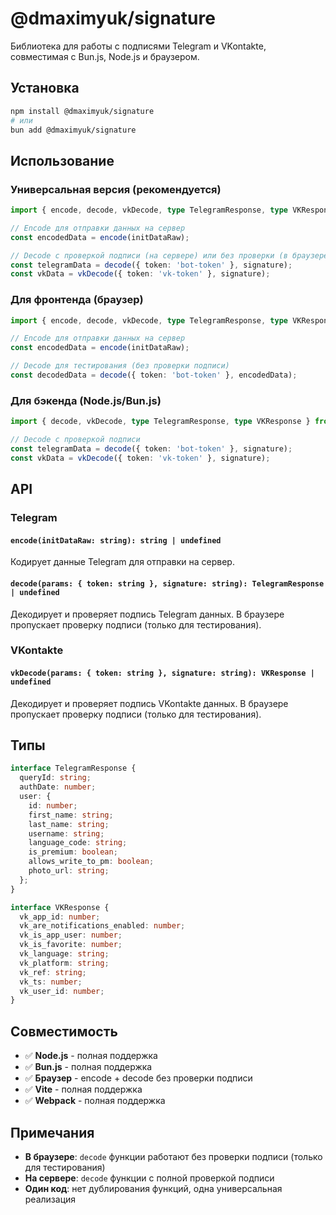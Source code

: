 # @dmaximyuk/signature

Библиотека для работы с подписями Telegram и VKontakte, совместимая с Bun.js, Node.js и браузером.

## Установка

```bash
npm install @dmaximyuk/signature
# или
bun add @dmaximyuk/signature
```

## Использование

### Универсальная версия (рекомендуется)

```typescript
import { encode, decode, vkDecode, type TelegramResponse, type VKResponse } from '@dmaximyuk/signature';

// Encode для отправки данных на сервер
const encodedData = encode(initDataRaw);

// Decode с проверкой подписи (на сервере) или без проверки (в браузере)
const telegramData = decode({ token: 'bot-token' }, signature);
const vkData = vkDecode({ token: 'vk-token' }, signature);
```

### Для фронтенда (браузер)

```typescript
import { encode, decode, vkDecode, type TelegramResponse, type VKResponse } from '@dmaximyuk/signature/frontend';

// Encode для отправки данных на сервер
const encodedData = encode(initDataRaw);

// Decode для тестирования (без проверки подписи)
const decodedData = decode({ token: 'bot-token' }, encodedData);
```

### Для бэкенда (Node.js/Bun.js)

```typescript
import { decode, vkDecode, type TelegramResponse, type VKResponse } from '@dmaximyuk/signature/backend';

// Decode с проверкой подписи
const telegramData = decode({ token: 'bot-token' }, signature);
const vkData = vkDecode({ token: 'vk-token' }, signature);
```

## API

### Telegram

#### `encode(initDataRaw: string): string | undefined`
Кодирует данные Telegram для отправки на сервер.

#### `decode(params: { token: string }, signature: string): TelegramResponse | undefined`
Декодирует и проверяет подпись Telegram данных. В браузере пропускает проверку подписи (только для тестирования).

### VKontakte

#### `vkDecode(params: { token: string }, signature: string): VKResponse | undefined`
Декодирует и проверяет подпись VKontakte данных. В браузере пропускает проверку подписи (только для тестирования).

## Типы

```typescript
interface TelegramResponse {
  queryId: string;
  authDate: number;
  user: {
    id: number;
    first_name: string;
    last_name: string;
    username: string;
    language_code: string;
    is_premium: boolean;
    allows_write_to_pm: boolean;
    photo_url: string;
  };
}

interface VKResponse {
  vk_app_id: number;
  vk_are_notifications_enabled: number;
  vk_is_app_user: number;
  vk_is_favorite: number;
  vk_language: string;
  vk_platform: string;
  vk_ref: string;
  vk_ts: number;
  vk_user_id: number;
}
```

## Совместимость

- ✅ **Node.js** - полная поддержка
- ✅ **Bun.js** - полная поддержка  
- ✅ **Браузер** - encode + decode без проверки подписи
- ✅ **Vite** - полная поддержка
- ✅ **Webpack** - полная поддержка

## Примечания

- **В браузере**: `decode` функции работают без проверки подписи (только для тестирования)
- **На сервере**: `decode` функции с полной проверкой подписи
- **Один код**: нет дублирования функций, одна универсальная реализация